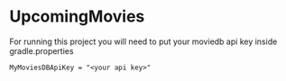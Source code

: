 # UpcomingMovies

For running this project you will need to put your moviedb api key inside gradle.properties

```
MyMoviesDBApiKey = "<your api key>"
```
